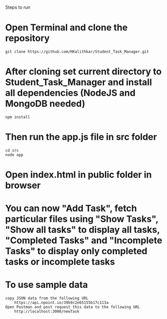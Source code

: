 Steps to run

# Open Terminal and clone the repository

    git clone https://github.com/HKalithkar/Student_Task_Manager.git

# After cloning set current directory to Student_Task_Manager and install all dependencies (NodeJS and MongoDB needed)

    npm install

# Then run the app.js file in src folder

    cd src
    node app

# Open index.html in public folder in browser

# You can now "Add Task", fetch particular files using "Show Tasks", "Show all tasks" to display all tasks, "Completed Tasks" and "Incomplete Tasks" to display only completed tasks or incomplete tasks

# To use sample data 
    copy JSON data from the following URL
        https://api.npoint.io/39b9c2e65155b17c113a
    Open Postman and post request this data to the following URL
        http://localhost:3000/newTask